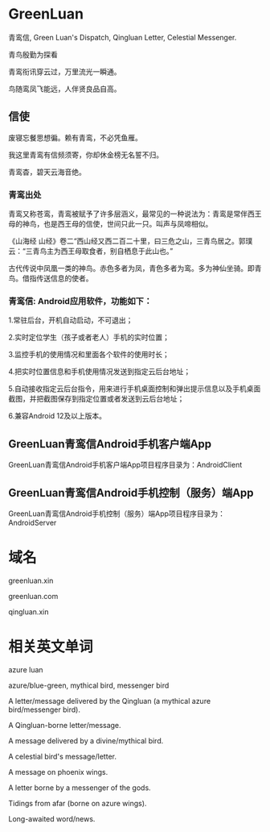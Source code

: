 # GreenLuan
青鸾信, Green Luan's Dispatch, Qingluan Letter, Celestial Messenger.

青鸟殷勤为探看

青鸾衔讯穿云过，万里流光一瞬通。

鸟随鸾凤飞能远，人伴贤良品自高。

## 信使
废寝忘餐思想徧。赖有青鸾，不必凭鱼雁。

我这里青鸾有信频须寄，你却休金榜无名誓不归。

青鸾杳，碧天云海音绝。

### 青鸾出处
青鸾又称苍鸾，青鸾被赋予了许多层涵义，最常见的一种说法为：青鸾是常伴西王母的神鸟，也是西王母的信使，世间只此一只。叫声与凤啼相似。

《山海经 山经》卷二“西山经又西二百二十里，曰三危之山，三青鸟居之。郭璞云：“三青鸟主为西王母取食者，别自栖息于此山也。”

古代传说中凤凰一类的神鸟。赤色多者为凤，青色多者为鸾。多为神仙坐骑。即青鸟。借指传送信息的使者。



### 青鸾信: Android应用软件，功能如下：
1.常驻后台，开机自动启动，不可退出；

2.实时定位学生（孩子或者老人）手机的实时位置；

3.监控手机的使用情况和里面各个软件的使用时长；

4.把实时位置信息和手机使用情况发送到指定云后台地址；

5.自动接收指定云后台指令，用来进行手机桌面控制和弹出提示信息以及手机桌面截图，并把截图保存到指定位置或者发送到云后台地址；

6.兼容Android 12及以上版本。




## GreenLuan青鸾信Android手机客户端App
GreenLuan青鸾信Android手机客户端App项目程序目录为：AndroidClient




## GreenLuan青鸾信Android手机控制（服务）端App
GreenLuan青鸾信Android手机控制（服务）端App项目程序目录为：AndroidServer




# 域名
greenluan.xin 

greenluan.com 

qingluan.xin 




# 相关英文单词
azure luan

azure/blue-green, mythical bird, messenger bird 

A letter/message delivered by the Qingluan (a mythical azure bird/messenger bird). 

A Qingluan-borne letter/message.  

A message delivered by a divine/mythical bird. 

A celestial bird's message/letter. 

A message on phoenix wings. 

A letter borne by a messenger of the gods.  

Tidings from afar (borne on azure wings).  

Long-awaited word/news.  

